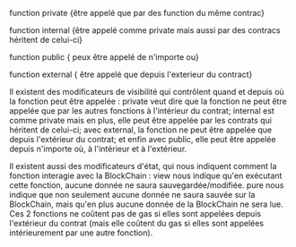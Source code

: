 


 function private {être appelé que par des function du même contrac}

 function internal {être appelé comme private mais aussi par des contracs héritent de celui-ci}

 function public { peux être appelé de n'importe ou}

function external { être appelé que depuis l'exterieur du contract}


 Il existent des modificateurs de visibilité qui contrôlent quand et depuis où la fonction peut être appelée : private veut dire que la fonction ne peut être appelée que par les autres fonctions à l'intérieur du contrat; internal est comme private mais en plus, elle peut être appelée par les contrats qui héritent de celui-ci; avec external, la fonction ne peut être appelée que depuis l'extérieur du contrat; et enfin avec public, elle peut être appelée depuis n'importe où, à l'intérieur et à l'extérieur.

 Il existent aussi des modificateurs d'état, qui nous indiquent comment la fonction interagie avec la BlockChain : view nous indique qu'en exécutant cette fonction, aucune donnée ne saura sauvegardée/modifiée. pure nous indique que non seulement aucune donnée ne saura sauvée sur la BlockChain, mais qu'en plus aucune donnée de la BlockChain ne sera lue. Ces 2 fonctions ne coûtent pas de gas si elles sont appelées depuis l'extérieur du contrat (mais elle coûtent du gas si elles sont appelées intérieurement par une autre fonction).